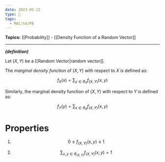 ```yaml
---
date: 2023-05-12
type: 🧠
tags:
  - MAC/S4/PB
---
```


**Topics:** [[Probability]] - [[Density Function of a Random Vector]]

---

_**(definition)**_

Let $(X,Y)$ be a [[Random Vector|random vector]].

The _marginal density function_ of $(X,Y)$ with respect to $X$ is defined as:

$$
f_X(x) = \sum_{y \in R_Y} f_{(X,Y)}(x,y)
$$

Similarly, the marginal density function of $(X,Y)$ with respect to $Y$ is defined as:

$$
f_Y(y) = \sum_{x \in R_X} f_{(X,Y)}(x,y)
$$

# Properties

1. $$ 0 \leq f_{(X,Y)}(x,y) \leq 1 $$

2. $$\sum_{x,y \in R_{(X,Y)}} f_{(X,Y)}(x,y) = 1$$
